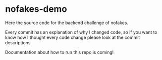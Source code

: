 # nofakes-demo

Here the source code for the backend challenge of nofakes.

Every commit has an explanation of why I changed code, so if you want to know how I thought every code change please look at the commit descriptions.

Documentation about how to run this repo is coming!
